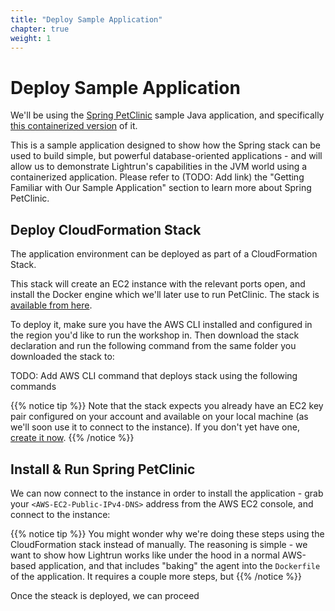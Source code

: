 ```yaml
---
title: "Deploy Sample Application"
chapter: true
weight: 1
---
```


# Deploy Sample Application

We'll be using the [Spring PetClinic](https://spring-petclinic.github.io/) sample Java application, and specifically [this containerized version](https://github.com/dockersamples/spring-petclinic-docker) of it. 

This is a sample application designed to show how the Spring stack can be used to build simple, but powerful database-oriented applications - and will allow us to demonstrate Lightrun's capabilities in the JVM world using a containerized application. Please refer to (TODO: Add link) the "Getting Familiar with Our Sample Application" section to learn more about Spring PetClinic.

## Deploy CloudFormation Stack

The application environment can be deployed as part of a CloudFormation Stack. 

This stack will create an EC2 instance with the relevant ports open, and install the Docker engine which we'll later use to run PetClinic. The stack is [available from here](/cloudformation/stack.yaml).

To deploy it, make sure you have the AWS CLI installed and configured in the region you'd like to run the workshop in.
Then download the stack declaration and run the following command from the same folder you downloaded the stack to:

TODO: Add AWS CLI command that deploys stack using the following commands

{{% notice tip %}}
Note that the stack expects you already have an EC2 key pair configured on your account and available on your local machine (as we'll soon use it to connect to the instance). If you don't yet have one, [create it now](https://docs.aws.amazon.com/AWSEC2/latest/UserGuide/create-key-pairs.html#having-ec2-create-your-key-pair).
{{% /notice %}}

## Install & Run Spring PetClinic

We can now connect to the instance in order to install the application - grab your `<AWS-EC2-Public-IPv4-DNS>` address from the AWS EC2 console, and connect to the instance:

{{% notice tip %}}
You might wonder why we're doing these steps using the CloudFormation stack instead of manually. The reasoning is simple - we want to show how Lightrun works like under the hood in a normal AWS-based application, and that includes "baking" the agent into the `Dockerfile` of the application. It requires a couple more steps, but 
{{% /notice %}}

Once the steack is deployed, we can proceed 

